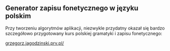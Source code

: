 ## Generator zapisu fonetycznego w języku polskim

Przy tworzeniu algorytmów aplikacji, niezwykle przydatny okazał się bardzo szczegółowo przygotowany kurs polskiej gramatyki i zapisu fonetycznego:

[grzegorz.jagodzinski.prv.pl/](http://grzegorz.jagodzinski.prv.pl/gram/)
